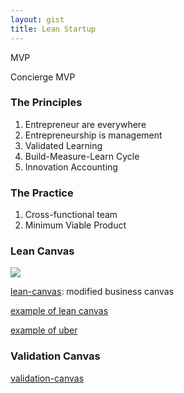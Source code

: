 ```yaml
---
layout: gist
title: Lean Startup
---
```


MVP

Concierge MVP

### The Principles

1. Entrepreneur are everywhere
2. Entrepreneurship is management
3. Validated Learning
4. Build-Measure-Learn Cycle
5. Innovation Accounting

### The Practice

1. Cross-functional team
2. Minimum Viable Product

### Lean Canvas

<img src="{{site.baseurl}}/gist/lean-startup/lean-canvas.jpg" style="max-width: 100%;">

[lean-canvas](https://medium.com/@steve_mullen/an-introduction-to-lean-canvas-5c17c469d3e0): modified business canvas

[example of lean canvas](https://xtensio.com/lean-canvas/)

[example of uber](http://getproductmarketfit.com/how-to-compile-lean-canvas-business-plan-one-page/)

### Validation Canvas

[validation-canvas](https://www.leanstartupmachine.com/validationboard/)
